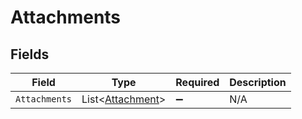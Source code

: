 # Attachments


## Fields

| Field                                                 | Type                                                  | Required                                              | Description                                           |
| ----------------------------------------------------- | ----------------------------------------------------- | ----------------------------------------------------- | ----------------------------------------------------- |
| `Attachments`                                         | List<[Attachment](../../models/shared/Attachment.md)> | :heavy_minus_sign:                                    | N/A                                                   |